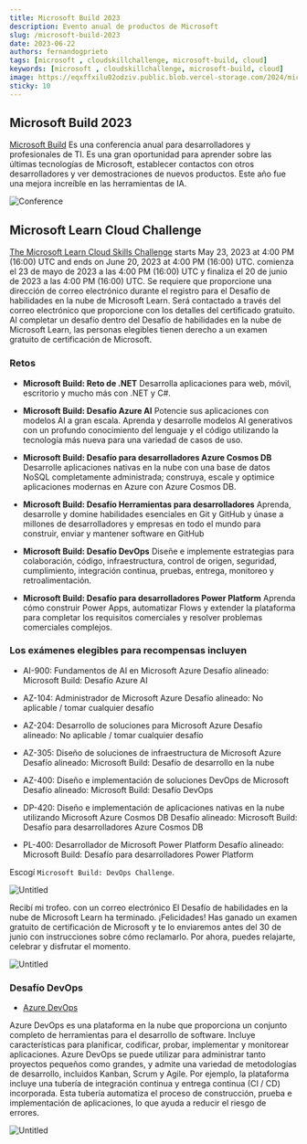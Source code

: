 ```yaml
---
title: Microsoft Build 2023
description: Evento anual de productos de Microsoft
slug: /microsoft-build-2023
date: 2023-06-22
authors: fernandogprieto
tags: [microsoft , cloudskillchallenge, microsoft-build, cloud]
keywords: [microsoft , cloudskillchallenge, microsoft-build, cloud]
image: https://eqxffxilu02odziv.public.blob.vercel-storage.com/2024/microsoft-build-ai.png
sticky: 10
---
```


## Microsoft Build 2023

[Microsoft Build](https://build.microsoft.com/) Es una conferencia anual para desarrolladores y profesionales de TI. Es una gran oportunidad para aprender sobre las últimas tecnologías de Microsoft, establecer contactos con otros desarrolladores y ver demostraciones de nuevos productos.
Este año fue una mejora increíble en las herramientas de IA.

<!-- truncate -->

![Conference](https://gitlab.com/fernandogprieto/fgp-website/-/raw/main/static/img/blog/microsoft-build-ai.png)

## Microsoft Learn Cloud Challenge

[The Microsoft Learn Cloud Skills Challenge](https://www.microsoft.com/en-US/cloudskillschallenge/build/registration) starts May 23, 2023 at 4:00 PM (16:00) UTC and ends on June 20, 2023 at 4:00 PM (16:00) UTC.
comienza el 23 de mayo de 2023 a las 4:00 PM (16:00) UTC y finaliza el 20 de junio de 2023 a las 4:00 PM (16:00) UTC. Se requiere que proporcione una dirección de correo electrónico durante el registro para el Desafío de habilidades en la nube de Microsoft Learn. Será contactado a través del correo electrónico que proporcione con los detalles del certificado gratuito. Al completar un desafío dentro del Desafío de habilidades en la nube de Microsoft Learn,
las personas elegibles tienen derecho a un examen gratuito de certificación de Microsoft.

### Retos

- **Microsoft Build: Reto de .NET**
Desarrolla aplicaciones para web, móvil, escritorio y mucho más con .NET y C#.

- **Microsoft Build: Desafío Azure AI**
Potencie sus aplicaciones con modelos AI a gran escala. Aprenda y desarrolle modelos AI generativos con un profundo conocimiento del lenguaje y el código utilizando la tecnología más nueva para una variedad de casos de uso.

- **Microsoft Build: Desafío para desarrolladores Azure Cosmos DB**
Desarrolle aplicaciones nativas en la nube con una base de datos NoSQL completamente administrada; construya, escale y optimice aplicaciones modernas en Azure con Azure Cosmos DB.

- **Microsoft Build: Desafío Herramientas para desarrolladores**
Aprenda, desarrolle y domine habilidades esenciales en Git y GitHub y únase a millones de desarrolladores y empresas en todo el mundo para construir, enviar y mantener software en GitHub

- **Microsoft Build: Desafío DevOps**
Diseñe e implemente estrategias para colaboración, código, infraestructura, control de origen, seguridad, cumplimiento, integración continua, pruebas, entrega, monitoreo y retroalimentación.

- **Microsoft Build: Desafío para desarrolladores Power Platform**
Aprenda cómo construir Power Apps, automatizar Flows y extender la plataforma para completar los requisitos comerciales y resolver problemas comerciales complejos.

### Los exámenes elegibles para recompensas incluyen

- AI-900: Fundamentos de AI en Microsoft Azure Desafío alineado: Microsoft Build: Desafío Azure AI

- AZ-104: Administrador de Microsoft Azure Desafío alineado: No aplicable / tomar cualquier desafío

- AZ-204: Desarrollo de soluciones para Microsoft Azure Desafío alineado: No aplicable / tomar cualquier desafío

- AZ-305: Diseño de soluciones de infraestructura de Microsoft Azure Desafío alineado: Microsoft Build: Desafío de desarrollo en la nube

- AZ-400: Diseño e implementación de soluciones DevOps de Microsoft Desafío alineado: Microsoft Build: Desafío DevOps

- DP-420: Diseño e implementación de aplicaciones nativas en la nube utilizando Microsoft Azure Cosmos DB Desafío alineado: Microsoft Build: Desafío para desarrolladores Azure Cosmos DB

- PL-400: Desarrollador de Microsoft Power Platform Desafío alineado: Microsoft Build: Desafío para desarrolladores Power Platform

Escogí `Microsoft Build: DevOps Challenge`.

![Untitled](https://gitlab.com/fernandogprieto/fgp-website/-/raw/main/static/img/blog/microsoft-devops-challenge.png)

Recibí mi trofeo. con un correo electrónico El Desafío de habilidades en la nube de Microsoft Learn
ha terminado. ¡Felicidades! Has ganado un examen gratuito de certificación de Microsoft y te lo enviaremos antes del 30 de junio con instrucciones sobre cómo reclamarlo. Por ahora, puedes relajarte, celebrar y disfrutar el momento.

![Untitled](https://gitlab.com/fernandogprieto/fgp-website/-/raw/main/static/img/blog/trophy.png)

### Desafío DevOps

- [Azure DevOps](https://dev.azure.com/)

Azure DevOps es una plataforma en la nube que proporciona un conjunto completo de herramientas para el desarrollo de software. Incluye características para
planificar, codificar, probar, implementar y monitorear aplicaciones. Azure DevOps se puede utilizar para administrar tanto proyectos pequeños como grandes, y
admite una variedad de metodologías de desarrollo, incluidos Kanban, Scrum y Agile. Por ejemplo, la plataforma incluye una tubería de integración continua y entrega continua (CI / CD) incorporada.
Esta tubería automatiza el proceso de construcción, prueba e implementación de aplicaciones, lo que ayuda a reducir el riesgo de errores.

![Untitled](https://gitlab.com/fernandogprieto/fgp-website/-/raw/main/static/img/blog/azure-DevOps.png)
